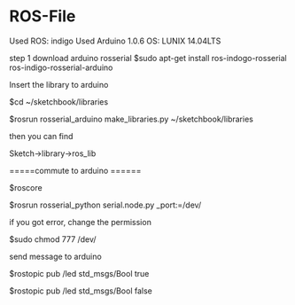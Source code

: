 # ROS-File

Used ROS: indigo
Used Arduino 1.0.6
OS: LUNIX 14.04LTS


step 1
download arduino rosserial
$sudo apt-get install ros-indogo-rosserial ros-indigo-rosserial-arduino

Insert the library to arduino 

$cd ~/sketchbook/libraries

$rosrun rosserial_arduino make_libraries.py ~/sketchbook/libraries

then you can find 

Sketch->library->ros_lib

=====commute to arduino ======

$roscore

$rosrun rosserial_python serial.node.py _port:=/dev/<USB PORT NAME>

if you got error, change the permission

$sudo chmod 777 /dev/<USB PORT>


send  message to arduino 

$rostopic pub /led std_msgs/Bool true

$rostopic pub /led std_msgs/Bool false

